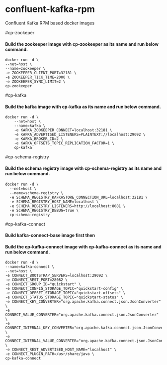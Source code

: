 # confluent-kafka-rpm
Confluent Kafka RPM based docker images


#cp-zookeper

#### Build the zookeeper image with cp-zookeeper as its name and run below command.

```
docker run -d \
--net=host \
--name=zookeeper \
-e ZOOKEEPER_CLIENT_PORT=32181 \
-e ZOOKEEPER_TICK_TIME=2000 \
-e ZOOKEEPER_SYNC_LIMIT=2 \
cp-zookeeper
```

#cp-kafka

#### Build the kafka image with cp-kafka as its name and run below command.

```
docker run -d \
    --net=host \
    --name=kafka \
    -e KAFKA_ZOOKEEPER_CONNECT=localhost:32181 \
    -e KAFKA_ADVERTISED_LISTENERS=PLAINTEXT://localhost:29092 \
    -e KAFKA_BROKER_ID=2 \
    -e KAFKA_OFFSETS_TOPIC_REPLICATION_FACTOR=1 \
    cp-kafka
```

#cp-schema-registry

#### Build the schema registry image with cp-schema-registry as its name and run below command.

```
docker run -d \
  --net=host \
  --name=schema-registry \
  -e SCHEMA_REGISTRY_KAFKASTORE_CONNECTION_URL=localhost:32181 \
  -e SCHEMA_REGISTRY_HOST_NAME=localhost \
  -e SCHEMA_REGISTRY_LISTENERS=http://localhost:8081 \
  -e SCHEMA_REGISTRY_DEBUG=true \
  cp-schema-registry
  ```
  
  #cp-kafka-connect
  
  #### Build kafka-connect-base image first then 
  #### Build the cp-kafka-connect image with cp-kafka-connect as its name and run below command.

  ```
  docker run -d \
  --name=kafka-connect \
  --net=host \
  -e CONNECT_BOOTSTRAP_SERVERS=localhost:29092 \
  -e CONNECT_REST_PORT=28082 \
  -e CONNECT_GROUP_ID="quickstart" \
  -e CONNECT_CONFIG_STORAGE_TOPIC="quickstart-config" \
  -e CONNECT_OFFSET_STORAGE_TOPIC="quickstart-offsets" \
  -e CONNECT_STATUS_STORAGE_TOPIC="quickstart-status" \
  -e CONNECT_KEY_CONVERTER="org.apache.kafka.connect.json.JsonConverter" \
  -e CONNECT_VALUE_CONVERTER="org.apache.kafka.connect.json.JsonConverter" \
  -e CONNECT_INTERNAL_KEY_CONVERTER="org.apache.kafka.connect.json.JsonConverter" \
  -e CONNECT_INTERNAL_VALUE_CONVERTER="org.apache.kafka.connect.json.JsonConverter" \
  -e CONNECT_REST_ADVERTISED_HOST_NAME="localhost" \
  -e CONNECT_PLUGIN_PATH=/usr/share/java \
  cp-kafka-connect
  ```
